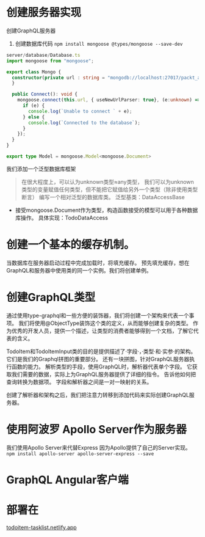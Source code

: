 # 创建服务器实现

创建GraphQL服务器
1. 创建数据库代码
`npm install mongoose @types/mongoose --save-dev`

```ts
server/database/Database.ts
import mongoose from "mongoose";

export class Mongo {
  constructor(private url : string = "mongodb://localhost:27017/packt_atp_chapter_05") {
  }

  public Connect(): void {
    mongoose.connect(this.url, { useNewUrlParser: true}, (e:unknown) => {
      if (e) {
        console.log(`Unable to connect ` + e);
      } else {
        console.log(`Connected to the database`);
      }
    });
  } 
}

export type Model = mongoose.Model<mongoose.Document>
```
我们添加一个泛型数据库框架
> 在很大程度上，可以认为unknown类型≈any类型，
> 我们可以为unknown类型的变量赋值任何类型，但不能把它赋值给另外一个类型（除非使用类型断言）
编写一个相对泛型的数据库类。
泛型基类：DataAccessBase
- 接受mongoose.Document作为类型，构造函数接受的模型可以用于各种数据库操作。
具体实现：TodoDataAccess


# 创建一个基本的缓存机制。
当数据库在服务器启动过程中完成加载时，将填充缓存。
预先填充缓存，想在GraphQL和服务器中使用类的同一个实例。我们将创建单例。
# 创建GraphQL类型
通过使用type-graphql和一些方便的装饰器，我们将创建一个架构来代表一个事项。
我们将使用@ObjectType装饰这个类的定义，从而能够创建复杂的类型。
作为优秀的开发人员，提供一个描述，让类型的消费者能够得到一个文档，了解它代表的含义。

TodoItem和TodoItemInput类的目的是提供描述了·字段·，·类型·和·实参·的架构。
它们是我们的Graphql拼图的重要部分。
还有一块拼图，针对GraphQL服务器执行函数的能力。
解析类型的手段，使用GraphQL时，解析器代表单个字段。
它获取我们需要的数据，实际上为GraphQL服务器提供了详细的指令。
告诉他如何把查询转换为数据项。
字段和解析器之间是一对一映射的关系。

创建了解析器和架构之后，我们把注意力转移到添加代码来实际创建GraphQL服务器。

# 使用阿波罗 Apollo Server作为服务器
我们使用Apollo Server来代替Express
因为Apollo提供了自己的Server实现。
`npm install apollo-server apollo-server-express --save`


# GraphQL Angular客户端


# 部署在
[todoitem-tasklist.netlify.app](https://todoitem-tasklist.netlify.app/)
